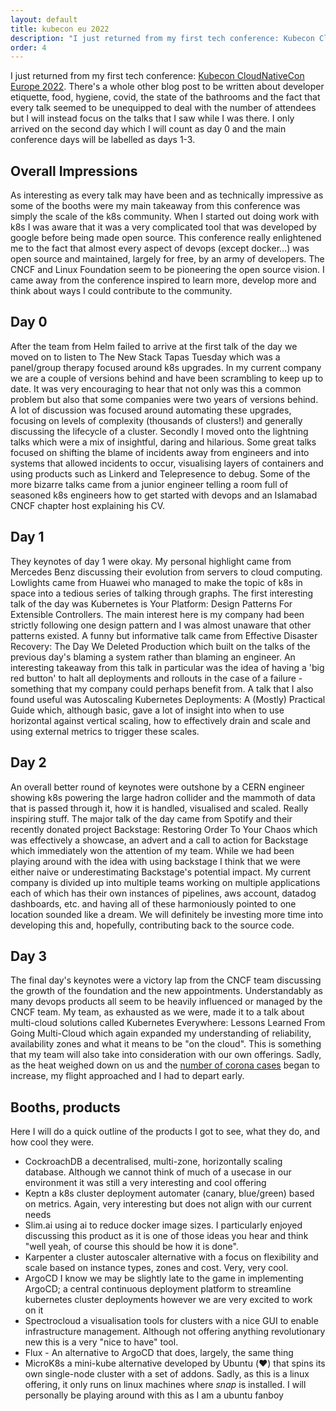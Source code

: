 ```yaml
---
layout: default
title: kubecon eu 2022
description: "I just returned from my first tech conference: Kubecon CloudNativeCon Europe 2022."
order: 4
---
```

I just returned from my first tech conference: [Kubecon CloudNativeCon Europe 2022](https://events.linuxfoundation.org/kubecon-cloudnativecon-europe/). There's a whole other blog post to be written about developer etiquette, food, hygiene, covid, the state of the bathrooms and the fact that every talk seemed to be unequipped to deal with the number of attendees but I will instead focus on the talks that I saw while I was there. I only arrived on the second day which I will count as day 0 and the main conference days will be labelled as days 1-3.

Overall Impressions
-------------------

As interesting as every talk may have been and as technically impressive as some of the booths were my main takeaway from this conference was simply the scale of the k8s community. When I started out doing work with k8s I was aware that it was a very complicated tool that was developed by google before being made open source. This conference really enlightened me to the fact that almost every aspect of devops (except docker...) was open source and maintained, largely for free, by an army of developers. The CNCF and Linux Foundation seem to be pioneering the open source vision. I came away from the conference inspired to learn more, develop more and think about ways I could contribute to the community.

Day 0
-----

After the team from Helm failed to arrive at the first talk of the day we moved on to listen to The New Stack Tapas Tuesday which was a panel/group therapy focused around k8s upgrades. In my current company we are a couple of versions behind and have been scrambling to keep up to date. It was very encouraging to hear that not only was this a common problem but also that some companies were two years of versions behind. A lot of discussion was focused around automating these upgrades, focusing on levels of complexity (thousands of clusters!) and generally discussing the lifecycle of a cluster. Secondly I moved onto the lightning talks which were a mix of insightful, daring and hilarious. Some great talks focused on shifting the blame of incidents away from engineers and into systems that allowed incidents to occur, visualising layers of containers and using products such as Linkerd and Telepresence to debug. Some of the more bizarre talks came from a junior engineer telling a room full of seasoned k8s engineers how to get started with devops and an Islamabad CNCF chapter host explaining his CV.

Day 1
-----

They keynotes of day 1 were okay. My personal highlight came from Mercedes Benz discussing their evolution from servers to cloud computing. Lowlights came from Huawei who managed to make the topic of k8s in space into a tedious series of talking through graphs. The first interesting talk of the day was Kubernetes is Your Platform: Design Patterns For Extensible Controllers. The main interest here is my company had been strictly following one design pattern and I was almost unaware that other patterns existed. A funny but informative talk came from Effective Disaster Recovery: The Day We Deleted Production which built on the talks of the previous day's blaming a system rather than blaming an engineer. An interesting takeaway from this talk in particular was the idea of having a 'big red button' to halt all deployments and rollouts in the case of a failure - something that my company could perhaps benefit from. A talk that I also found useful was Autoscaling Kubernetes Deployments: A (Mostly) Practical Guide which, although basic, gave a lot of insight into when to use horizontal against vertical scaling, how to effectively drain and scale and using external metrics to trigger these scales.

Day 2
-----

An overall better round of keynotes were outshone by a CERN engineer showing k8s powering the large hadron collider and the mammoth of data that is passed through it, how it is handled, visualised and scaled. Really inspiring stuff. The major talk of the day came from Spotify and their recently donated project Backstage: Restoring Order To Your Chaos which was effectively a showcase, an advert and a call to action for Backstage which immediately won the attention of my team. While we had been playing around with the idea with using backstage I think that we were either naive or underestimating Backstage's potential impact. My current company is divided up into multiple teams working on multiple applications each of which has their own instances of pipelines, aws account, datadog dashboards, etc. and having all of these harmoniously pointed to one location sounded like a dream. We will definitely be investing more time into developing this and, hopefully, contributing back to the source code.

Day 3
-----

The final day's keynotes were a victory lap from the CNCF team discussing the growth of the foundation and the new appointments. Understandably as many devops products all seem to be heavily influenced or managed by the CNCF team. My team, as exhausted as we were, made it to a talk about multi-cloud solutions called Kubernetes Everywhere: Lessons Learned From Going Multi-Cloud which again expanded my understanding of reliability, availability zones and what it means to be "on the cloud". This is something that my team will also take into consideration with our own offerings. Sadly, as the heat weighed down on us and the [number of corona cases](https://twitter.com/tiffanyfayj/status/1529104399016026114) began to increase, my flight approached and I had to depart early.

Booths, products
----------------

Here I will do a quick outline of the products I got to see, what they do, and how cool they were.

*   CockroachDB a decentralised, multi-zone, horizontally scaling database. Although we cannot think of much of a usecase in our environment it was still a very interesting and cool offering
*   Keptn a k8s cluster deployment automater (canary, blue/green) based on metrics. Again, very interesting but does not align with our current needs
*   Slim.ai using ai to reduce docker image sizes. I particularly enjoyed discussing this product as it is one of those ideas you hear and think "well yeah, of course this should be how it is done".
*   Karpenter a cluster autoscaler alternative with a focus on flexibility and scale based on instance types, zones and cost. Very, very cool.
*   ArgoCD I know we may be slightly late to the game in implementing ArgoCD; a central continuous deployment platform to streamline kubernetes cluster deployments however we are very excited to work on it
*   Spectrocloud a visualisation tools for clusters with a nice GUI to enable infrastructure management. Although not offering anything revolutionary new this is a very "nice to have" tool.
*   Flux - An alternative to ArgoCD that does, largely, the same thing
*   MicroK8s a mini-kube alternative developed by Ubuntu (❤️) that spins its own single-node cluster with a set of addons. Sadly, as this is a linux offering, it only runs on linux machines where _snap_ is installed. I will personally be playing around with this as I am a ubuntu fanboy

